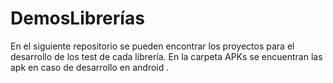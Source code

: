 # DemosLibrerías
En el siguiente repositorio se pueden encontrar los proyectos para el desarrollo de los test de cada librería. En la carpeta APKs se encuentran las apk en caso de desarrollo en android .
